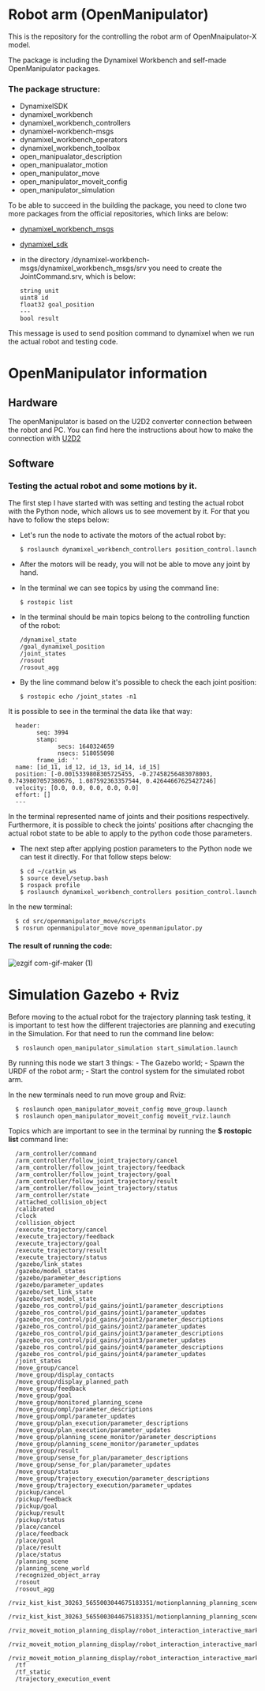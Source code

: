 # Robot arm (OpenManipulator)

This is the repository for the controlling the robot arm of OpenMnaipulator-X model.

The package is including the Dynamixel Workbench and self-made OpenManipulator packages.
### The  package structure:
- DynamixelSDK
- dynamixel_workbench
- dynamixel_workbench_controllers
- dynamixel-workbench-msgs
- dynamixel_workbench_operators
- dynamixel_workbench_toolbox
- open_manipualator_description
- open_manipualator_motion
- open_manipulator_move
- open_manipulator_moveit_config
- open_manipulator_simulation

To be able to succeed in the building the package, you need to clone two more packages from the official repositories, which links are below:
- [dynamixel_workbench_msgs](https://github.com/ROBOTIS-GIT/dynamixel-workbench-msgs)
- [dynamixel_sdk](https://github.com/ROBOTIS-GIT/DynamixelSDK)
- in the directory /dynamixel-workbench-msgs/dynamixel_workbench_msgs/srv you need to create the JointCommand.srv, which is below:

      string unit
      uint8 id
      float32 goal_position
      ---
      bool result 

This message is used to send position command to dynamixel when we run the actual robot and testing code.

# OpenManipulator information

## Hardware
The openManipulator is based on the U2D2 converter connection between the robot and PC.
You can find here the instructions about how to make the connection with [U2D2](https://emanual.robotis.com/docs/en/parts/interface/u2d2/)

## Software
### Testing the actual robot and some motions by it.

The first step I have started with was setting and testing the actual robot with the Python node, which allows us to see movement by it. 
For that you have to follow the steps below:
- Let's run the node to activate the motors of the actual robot by:
 
      $ roslaunch dynamixel_workbench_controllers position_control.launch  

- After the motors will be ready, you will not be able to move any joint by hand.
- In the terminal we can see topics by using the command line:

      $ rostopic list
- In the terminal should be main topics belong to the controlling function of the robot:

      /dynamixel_state
      /goal_dynamixel_position
      /joint_states
      /rosout
      /rosout_agg
 
- By the line command below it's possible to check the each joint position:

      $ rostopic echo /joint_states -n1
      
It is possible to see in the terminal the data like that way:

      header: 
            seq: 3994
            stamp: 
                  secs: 1640324659
                  nsecs: 518055098
            frame_id: ''
      name: [id_11, id_12, id_13, id_14, id_15]
      position: [-0.0015339808305725455, -0.27458256483078003, 0.7439807057380676, 1.087592363357544, 0.42644667625427246]
      velocity: [0.0, 0.0, 0.0, 0.0, 0.0]
      effort: []
      ---
In the terminal represented name of joints and their positions respectively. Furthermore, it is possible to check the joints' positions after chacnging the actual robot state to be able to apply to the python code those parameters.

- The next step after applying postion parameters to the Python node we can test it directly. For that follow steps below:

      $ cd ~/catkin_ws
      $ source devel/setup.bash
      $ rospack profile
      $ roslaunch dynamixel_workbench_controllers position_control.launch 
In the new terminal:

      $ cd src/openmanipulator_move/scripts
      $ rosrun openmanipulator_move move_openmanipulator.py      
#### The result of running the code:
![ezgif com-gif-maker (1)](https://user-images.githubusercontent.com/37059842/114139017-6fa9e680-9949-11eb-9ad4-70b69129e2e2.gif)     

# Simulation Gazebo + Rviz

Before moving to the actual robot for the trajectory planning task testing, it is important to test how the different trajectories are planning and executing in the Simulation. For that need to run the command line below:

      $ roslaunch open_manipulator_simulation start_simulation.launch
By running this node we start 3 things:
      - The Gazebo world;
      - Spawn the URDF of the robot arm;
      - Start the control system for the simulated robot arm.

In the new terminals need to run move group and Rviz:

      $ roslaunch open_manipulator_moveit_config move_group.launch
      $ roslaunch open_manipulator_moveit_config moveit_rviz.launch
Topics which are important to see in the terminal by running the **$ rostopic list** command line:

      /arm_controller/command
      /arm_controller/follow_joint_trajectory/cancel
      /arm_controller/follow_joint_trajectory/feedback
      /arm_controller/follow_joint_trajectory/goal
      /arm_controller/follow_joint_trajectory/result
      /arm_controller/follow_joint_trajectory/status
      /arm_controller/state
      /attached_collision_object
      /calibrated
      /clock
      /collision_object
      /execute_trajectory/cancel
      /execute_trajectory/feedback
      /execute_trajectory/goal
      /execute_trajectory/result
      /execute_trajectory/status
      /gazebo/link_states
      /gazebo/model_states
      /gazebo/parameter_descriptions
      /gazebo/parameter_updates
      /gazebo/set_link_state
      /gazebo/set_model_state
      /gazebo_ros_control/pid_gains/joint1/parameter_descriptions
      /gazebo_ros_control/pid_gains/joint1/parameter_updates
      /gazebo_ros_control/pid_gains/joint2/parameter_descriptions
      /gazebo_ros_control/pid_gains/joint2/parameter_updates
      /gazebo_ros_control/pid_gains/joint3/parameter_descriptions
      /gazebo_ros_control/pid_gains/joint3/parameter_updates
      /gazebo_ros_control/pid_gains/joint4/parameter_descriptions
      /gazebo_ros_control/pid_gains/joint4/parameter_updates
      /joint_states
      /move_group/cancel
      /move_group/display_contacts
      /move_group/display_planned_path
      /move_group/feedback
      /move_group/goal
      /move_group/monitored_planning_scene
      /move_group/ompl/parameter_descriptions
      /move_group/ompl/parameter_updates
      /move_group/plan_execution/parameter_descriptions
      /move_group/plan_execution/parameter_updates
      /move_group/planning_scene_monitor/parameter_descriptions
      /move_group/planning_scene_monitor/parameter_updates
      /move_group/result
      /move_group/sense_for_plan/parameter_descriptions
      /move_group/sense_for_plan/parameter_updates
      /move_group/status
      /move_group/trajectory_execution/parameter_descriptions
      /move_group/trajectory_execution/parameter_updates
      /pickup/cancel
      /pickup/feedback
      /pickup/goal
      /pickup/result
      /pickup/status
      /place/cancel
      /place/feedback
      /place/goal
      /place/result
      /place/status
      /planning_scene
      /planning_scene_world
      /recognized_object_array
      /rosout
      /rosout_agg
      /rviz_kist_kist_30263_5655003044675183351/motionplanning_planning_scene_monitor/parameter_descriptions
      /rviz_kist_kist_30263_5655003044675183351/motionplanning_planning_scene_monitor/parameter_updates
      /rviz_moveit_motion_planning_display/robot_interaction_interactive_marker_topic/feedback
      /rviz_moveit_motion_planning_display/robot_interaction_interactive_marker_topic/update
      /rviz_moveit_motion_planning_display/robot_interaction_interactive_marker_topic/update_full
      /tf
      /tf_static
      /trajectory_execution_event



